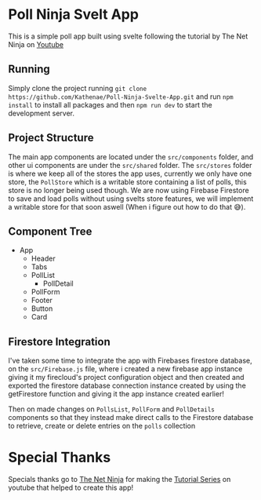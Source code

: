 # Poll Ninja Svelt App

This is a simple poll app built using svelte following the tutorial by The Net Ninja on [Youtube](https://www.youtube.com/watch?v=zojEMeQGGHs&list=PL4cUxeGkcC9hlbrVO_2QFVqVPhlZmz7tO)

## Running
 Simply clone the project running `git clone https://github.com/Kathenae/Poll-Ninja-Svelte-App.git` and run `npm install` to install all packages and then `npm run dev` to start the development server.

## Project Structure
 The main app components are located under the `src/components` folder, and other ui components are under the `src/shared` folder. The `src/stores` folder is where we keep all of the stores the app uses, currently we only have one store, the `PollStore` which is a writable store containing a list of polls, this store is no longer being used though. We are now using Firebase Firestore to save and load polls without using svelts store features, we will implement a writable store for that soon aswell (When i figure out how to do that 😅).

## Component Tree
- App
  - Header
  - Tabs
  - PollList
    - PollDetail
  - PollForm
  - Footer
  - Button
  - Card

## Firestore Integration
  I've taken some time to integrate the app with Firebases firestore database, on the `src/Firebase.js` file, where i created a new firebase app instance giving it my firecloud's project configuration object and then created and exported the firestore database connection instance created by using the getFirestore function and giving it the app instance created earlier!

  Then on made changes on `PollsList`, `PollForm` and `PollDetails` components so that they instead make direct calls to the Firestore database to retrieve, create or delete entries on the `polls` collection

# Special Thanks
 Specials thanks go to [The Net Ninja](https://www.youtube.com/c/TheNetNinja) for making the [Tutorial Series](https://www.youtube.com/watch?v=zojEMeQGGHs&list=PL4cUxeGkcC9hlbrVO_2QFVqVPhlZmz7tO) on youtube that helped to create this app!